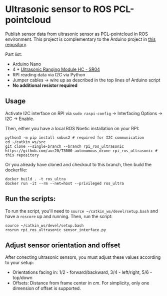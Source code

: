 # Ultrasonic sensor to ROS PCL-pointcloud

Publish sensor data from ultrasonic sensor as PCL-pointcloud in ROS environment. This project is complementary to the Arduino project in [this repository](https://github.com/aur20/T3000-autonomous_drone/tree/arduino_sensors).

Part list:

 * Arduino Nano
 * 4 * [Ultrasonic Ranging Module HC - SR04](https://cdn.sparkfun.com/datasheets/Sensors/Proximity/HCSR04.pdf)
 * RPI reading data via I2C via Python
 * Jumper cables -> wire up as described in the top lines of Arduino script
 * **No additional resistor required**

## Usage

Activate I2C interface on RPI via `sudo raspi-config` -> Interfacing Options -> I2C -> Enable.

Then, either you have a local ROS Noetic installation on your RPI:

```
python3 -m pip install smbus2 # required for I2C communication
cd ~/catkin_ws/src
git clone --single-branch --branch rpi_ros_ultrasonic https://github.com/aur20/T3000-autonomous_drone rpi_ros_ultrasonic # this repository
```

Or you already have cloned and checkout to this branch, then build the dockerfile:

```
docker build . -t ros_ultra
docker run -it --rm --net=host --privileged ros_ultra
```

## Run the scripts:

To run the script, you'll need to `source ~/catkin_ws/devel/setup.bash` and have a `roscore` up and running. Then, run the script:

```
source ~/catkin_ws/devel/setup.bash
rosrun rpi_ros_ultrasonic sensor_interface.py
```

## Adjust sensor orientation and offset

After conecting ultrasonic sensors, you must adjust these values according to your setup:

 * Orientations facing in: 1/2 - forward/backward, 3/4 - left/right, 5/6 - top/down
 * Offsets: Distance from frame center in $cm$. For simplicity, only one dimension of offset is supported.
